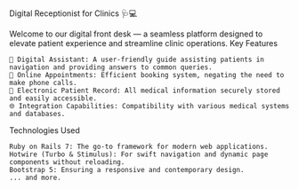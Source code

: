 Digital Receptionist for Clinics 🩺💻

Welcome to our digital front desk — a seamless platform designed to elevate patient experience and streamline clinic operations.
Key Features

    🤖 Digital Assistant: A user-friendly guide assisting patients in navigation and providing answers to common queries.
    📅 Online Appointments: Efficient booking system, negating the need to make phone calls.
    📂 Electronic Patient Record: All medical information securely stored and easily accessible.
    🌐 Integration Capabilities: Compatibility with various medical systems and databases.

Technologies Used

    Ruby on Rails 7: The go-to framework for modern web applications.
    Hotwire (Turbo & Stimulus): For swift navigation and dynamic page components without reloading.
    Bootstrap 5: Ensuring a responsive and contemporary design.
    ... and more.
    